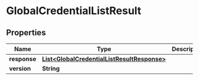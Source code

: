 
# GlobalCredentialListResult

## Properties
Name | Type | Description | Notes
------------ | ------------- | ------------- | -------------
**response** | [**List&lt;GlobalCredentialListResultResponse&gt;**](GlobalCredentialListResultResponse.md) |  |  [optional]
**version** | **String** |  |  [optional]



